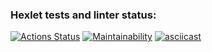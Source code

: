 ### Hexlet tests and linter status:
[![Actions Status](https://github.com/ganiev-dev/java-project-61/actions/workflows/hexlet-check.yml/badge.svg)](https://github.com/ganiev-dev/java-project-61/actions)
[![Maintainability](https://api.codeclimate.com/v1/badges/57d2a6553ec1ff176559/maintainability)](https://codeclimate.com/github/ganiev-dev/java-project-61/maintainability)
[![asciicast](https://asciinema.org/a/707934.svg)](https://asciinema.org/a/707934)
